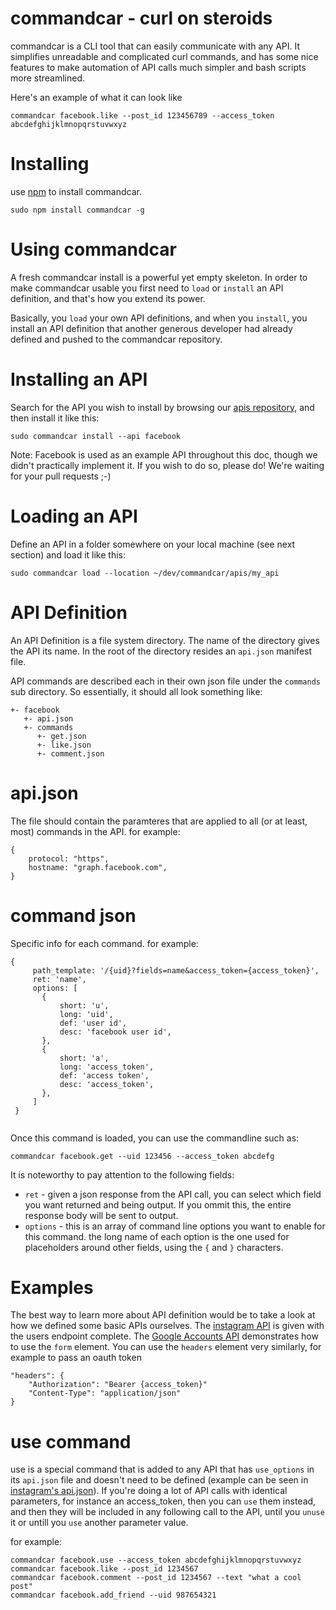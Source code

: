 # commandcar - curl on steroids

commandcar is a CLI tool that can easily communicate with any API. It simplifies unreadable and complicated curl commands, and has some nice features to make automation of API calls much simpler and bash scripts more streamlined.

Here's an example of what it can look like
```
commandcar facebook.like --post_id 123456789 --access_token abcdefghijklmnopqrstuvwxyz 
```

# Installing

use [npm](https://www.npmjs.com/) to install commandcar.

```
sudo npm install commandcar -g
``` 

# Using commandcar

A fresh commandcar install is a powerful yet empty skeleton. In order to make commandcar usable you first need to `load` or `install` an API definition, and that's how you extend its power. 

Basically, you `load` your own API definitions, and when you `install`, you install an API definition that another generous developer had already defined and pushed to the commandcar repository.

# Installing an API

Search for the API you wish to install by browsing our [apis repository](https://github.com/shaharsol/commandcar/tree/master/apis), and then install it like this:

```
sudo commandcar install --api facebook
```

Note: Facebook is used as an example API throughout this doc, though we didn't practically implement it. If you wish to do so, please do! We're waiting for your pull requests ;-) 

# Loading an API

Define an API in a folder somewhere on your local machine (see next section) and load it like this:

```
sudo commandcar load --location ~/dev/commandcar/apis/my_api
```

# API Definition

An API Definition is a file system directory. The name of the directory gives the API its name. In the root of the directory resides an `api.json` manifest file.

API commands are described each in their own json file under the `commands` sub directory. So essentially, it should all look something like:

```
+- facebook
   +- api.json
   +- commands
      +- get.json
      +- like.json
      +- comment.json
```

# api.json

The file should contain the paramteres that are applied to all (or at least, most) commands in the API. for example:

```
{
	protocol: "https",
	hostname: "graph.facebook.com",
}
```

# command json

Specific info for each command. for example:

```
{
	 path_template: '/{uid}?fields=name&access_token={access_token}',
	 ret: 'name',
	 options: [
       {
    	   short: 'u',
    	   long: 'uid',
    	   def: 'user id',
    	   desc: 'facebook user id',
       },
       {
    	   short: 'a',
    	   long: 'access_token',
    	   def: 'access token',
    	   desc: 'access_token',
       },
	 ]
 }
			 
```

Once this command is loaded, you can use the commandline such as:

```
commandcar facebook.get --uid 123456 --access_token abcdefg
```

It is noteworthy to pay attention to the following fields:
* `ret` - given a json response from the API call, you can select which field you want returned and being output. If you ommit this, the entire response body will be sent to output.
* `options` - this is an array of command line options you want to enable for this command. the long name of each option is the one used for placeholders around other fields, using the `{` and `}` characters.   

# Examples

The best way to learn more about API definition would be to take a look at how we defined some basic APIs ourselves. 
The [instagram API](https://github.com/shaharsol/commandcar/tree/master/apis/instagram) is given with the users endpoint complete.
The [Google Accounts API](https://github.com/shaharsol/commandcar/tree/master/apis/google_accounts) demonstrates how to use the `form` element.
You can use the `headers` element very similarly, for example to pass an oauth token
```
"headers": {
	"Authorization": "Bearer {access_token}"
	"Content-Type": "application/json"
}
```

# use command

use is a special command that is added to any API that has `use_options` in its `api.json` file and doesn't need to be defined (example can be seen in [instagram's api.json](https://github.com/tikalk/commandcar/blob/master/apis/instagram/api.json)). If you're doing a lot of API calls with identical parameters, for instance an access_token, then you can `use` them instead, and then they will be included in any following call to the API, until you `unuse` it or untill you `use` another parameter value.

for example:

```
commandcar facebook.use --access_token abcdefghijklmnopqrstuvwxyz
commandcar facebook.like --post_id 1234567
commandcar facebook.comment --post_id 1234567 --text "what a cool post"
commandcar facebook.add_friend --uid 987654321
```

